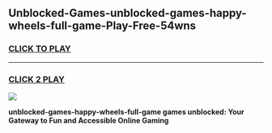 
## Unblocked-Games-unblocked-games-happy-wheels-full-game-Play-Free-54wns
<h3>
<a href="https://premium76.site?title=unblocked-games-happy-wheels-full-game&ref=10A">CLICK TO PLAY</a></h3>
<hr>

<h3>
<a href="https://premium76.site?title=unblocked-games-happy-wheels-full-game&ref=10A">CLICK 2 PLAY</a>
  
</h3>

<a href="https://premium76.site?title=unblocked-games-happy-wheels-full-game&ref=10A"><img src="https://clearcache.store/games.png"></a>


**unblocked-games-happy-wheels-full-game games unblocked: Your Gateway to Fun and Accessible Online Gaming**
